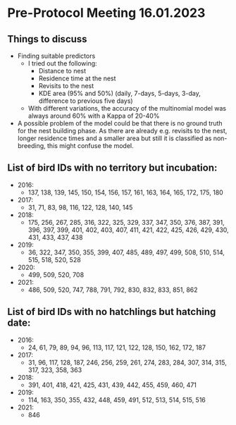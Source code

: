 # Pre-Protocol Meeting 16.01.2023

## Things to discuss

- Finding suitable predictors
  - I tried out the following:
    - Distance to nest
    - Residence time at the nest
    - Revisits to the nest
    - KDE area (95% and 50%) (daily, 7-days, 5-days, 3-day, difference to previous five days)
  - With different variations, the accuracy of the multinomial model was always around 60% with a Kappa of 20-40%
- A possible problem of the model could be that there is no ground truth for the nest building phase. As there are already e.g. revisits to the nest, longer residence times and a smaller area but still it is classified as non-breeding, this might confuse the model.



## List of bird IDs with no territory but incubation:
- 2016:
  - 137, 138, 139, 145, 150, 154, 156, 157, 161, 163, 164, 165, 172, 175, 180
- 2017:
  - 31, 71, 83, 98, 116, 122, 128, 140, 145
- 2018:
  - 175, 256, 267, 285, 316, 322, 325, 329, 337, 347, 350, 376, 387, 391, 396, 397, 399, 401, 402, 403, 407, 411, 421, 422, 425, 426, 429, 430, 431, 433, 437, 438
- 2019:
  - 36, 322, 347, 350, 355, 399, 407, 485, 489, 497, 499, 508, 510, 514, 515, 518, 520, 528
- 2020:
  - 499, 509, 520, 708
- 2021:
  - 486, 509, 520, 747, 788, 791, 792, 830, 832, 833, 851, 862



## List of bird IDs with no hatchlings but hatching date:
- 2016:
  - 24, 61, 79, 89, 94, 96, 113, 117, 121, 122, 128, 150, 162, 172, 187
- 2017:
  - 31, 96, 117, 128, 187, 246, 256, 259, 261, 274, 283, 284, 307, 314, 315, 317, 323, 358, 363
- 2018:
  - 391, 401, 418, 421, 425, 431, 439, 442, 455, 459, 460, 471
- 2019:
  - 114, 163, 350, 355, 432, 448, 459, 491, 512, 513, 514, 515, 516
- 2021:
  - 846


